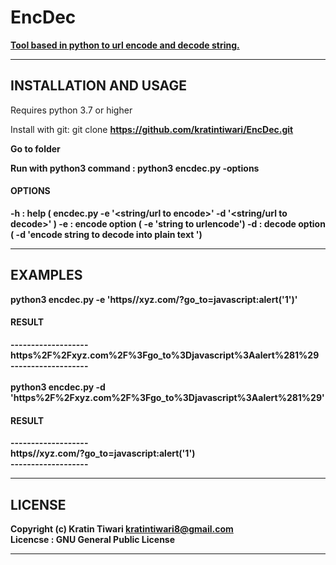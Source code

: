 # EncDec
<b><u>Tool based in python to url encode and decode string.</b></u>
<hr>
<h2>INSTALLATION AND USAGE</h2>

Requires python 3.7 or higher

Install with git: git clone <b>https://github.com/kratintiwari/EncDec.git<b>

Go to folder 
  
  Run with python3 command : python3 encdec.py -options
  
  <h4>OPTIONS</h4>
    
  -h  :  help ( encdec.py -e '<string/url to encode>' -d '<string/url to decode>' )
  -e  :  encode option ( -e 'string to urlencode')
  -d  :  decode option ( -d 'encode string to decode into plain text ')
<hr>  
  
<h2>EXAMPLES</h2>
  
  python3 encdec.py -e 'https//xyz.com/?go_to=javascript:alert('1')'

  <h4>RESULT</h4>
  -------------------<br>
  https%2F%2Fxyz.com%2F%3Fgo_to%3Djavascript%3Aalert%281%29<br>
  -------------------
  <br>
  <br>
  python3 encdec.py -d 'https%2F%2Fxyz.com%2F%3Fgo_to%3Djavascript%3Aalert%281%29'
    
  <h4>RESULT</h4>
  -------------------<br>
  https//xyz.com/?go_to=javascript:alert('1')<br>
  -------------------
  
<hr>  
<h2>LICENSE</h2>

Copyright (c)  Kratin Tiwari <a href="mailto:kratintiwari8@gmail.com">kratintiwari8@gmail.com</a> 
<br>
Licencse : GNU General Public License  

<hr>  
